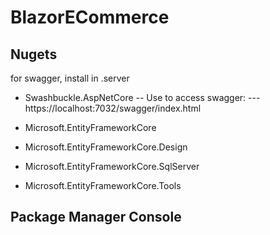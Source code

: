 # BlazorECommerce

## Nugets
for swagger, install in .server
- Swashbuckle.AspNetCore
-- Use to access swagger:
--- https://localhost:7032/swagger/index.html

- Microsoft.EntityFrameworkCore
- Microsoft.EntityFrameworkCore.Design
- Microsoft.EntityFrameworkCore.SqlServer
- Microsoft.EntityFrameworkCore.Tools

Package Manager Console
-
